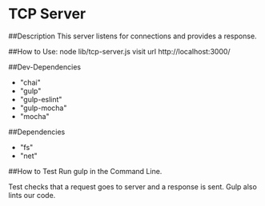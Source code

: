 # TCP Server

##Description
This server listens for connections and provides a response.

##How to Use:
node lib/tcp-server.js
visit url http://localhost:3000/

##Dev-Dependencies
* "chai"
* "gulp"
* "gulp-eslint"
* "gulp-mocha"
* "mocha"

##Dependencies
* "fs"
* "net"

##How to Test
Run gulp in the Command Line.

Test checks that a request goes to server and a response is sent. Gulp also lints our code.
